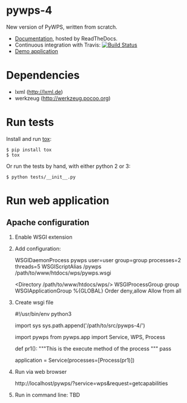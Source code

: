 pywps-4
=======

New version of PyWPS, written from scratch.

* [Documentation](http://pywps.rtfd.org), hosted by ReadTheDocs.
* Continuous integration with Travis: 
  [![Build Status](https://travis-ci.org/jachym/pywps-4.png)](https://travis-ci.org/jachym/pywps-4)
* [Demo application](http://pywps.grep.ro/)


Dependencies
============

* lxml (http://lxml.de)
* werkzeug (http://werkzeug.pocoo.org)


Run tests
=========

Install and run [tox](http://testrun.org/tox/latest/):

    $ pip install tox
    $ tox

Or run the tests by hand, with either python 2 or 3:

    $ python tests/__init__.py

Run web application
===================

Apache configuration
--------------------
1. Enable WSGI extension
2. Add configuration:

    WSGIDaemonProcess pywps user=user group=group processes=2 threads=5
    WSGIScriptAlias /pywps /path/to/www/htdocs/wps/pywps.wsgi

    <Directory /path/to/www/htdocs/wps/>
        WSGIProcessGroup group
        WSGIApplicationGroup %{GLOBAL}
        Order deny,allow
        Allow from all
    </Directory>

3. Create wsgi file
    
    #!/usr/bin/env python3

    import sys
    sys.path.append('/path/to/src/pywps-4/')

    import pywps
    from pywps.app import Service, WPS, Process

    def pr1():
        """This is the execute method of the process
        """
        pass


    application = Service(processes=[Process(pr1)])

4. Run via web browser

    http://localhost/pywps/?service=wps&request=getcapabilities

5. Run in command line: TBD
